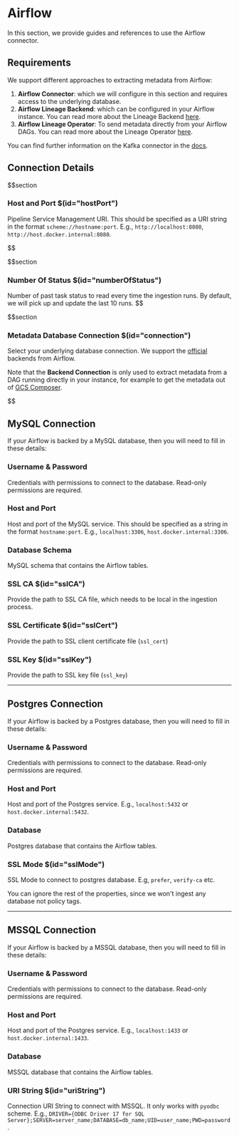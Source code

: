 # Airflow

In this section, we provide guides and references to use the Airflow connector.

## Requirements

We support different approaches to extracting metadata from Airflow:
1. **Airflow Connector**: which we will configure in this section and requires access to the underlying database.
2. **Airflow Lineage Backend**: which can be configured in your Airflow instance. You can read more about the Lineage Backend [here](https://docs.open-metadata.org/connectors/pipeline/airflow/lineage-backend).
3. **Airflow Lineage Operator**: To send metadata directly from your Airflow DAGs. You can read more about the Lineage Operator [here](https://docs.open-metadata.org/connectors/pipeline/airflow/lineage-operator).

You can find further information on the Kafka connector in the [docs](https://docs.open-metadata.org/connectors/pipeline/airflow).

## Connection Details

$$section
### Host and Port $(id="hostPort")

Pipeline Service Management URI. This should be specified as a URI string in the format `scheme://hostname:port`. E.g., `http://localhost:8080`, `http://host.docker.internal:8080`.

$$

$$section
### Number Of Status $(id="numberOfStatus")

Number of past task status to read every time the ingestion runs. By default, we will pick up and update the last 10 runs.
$$

$$section
### Metadata Database Connection $(id="connection")

Select your underlying database connection. We support the [official](https://airflow.apache.org/docs/apache-airflow/stable/howto/set-up-database.html) backends from Airflow.

Note that the **Backend Connection** is only used to extract metadata from a DAG running directly in your instance, for example to get the metadata out of [GCS Composer](https://docs.open-metadata.org/connectors/pipeline/airflow/gcs).

$$

## MySQL Connection

If your Airflow is backed by a MySQL database, then you will need to fill in these details:

### Username & Password

Credentials with permissions to connect to the database. Read-only permissions are required.

### Host and Port

Host and port of the MySQL service. This should be specified as a string in the format `hostname:port`. E.g., `localhost:3306`, `host.docker.internal:3306`.

### Database Schema

MySQL schema that contains the Airflow tables.

### SSL CA $(id="sslCA")
Provide the path to SSL CA file, which needs to be local in the ingestion process.

### SSL Certificate $(id="sslCert")
Provide the path to SSL client certificate file (`ssl_cert`)

### SSL Key $(id="sslKey")
Provide the path to SSL key file (`ssl_key`)

---

## Postgres Connection

If your Airflow is backed by a Postgres database, then you will need to fill in these details:

### Username & Password

Credentials with permissions to connect to the database. Read-only permissions are required.

### Host and Port

Host and port of the Postgres service. E.g., `localhost:5432` or `host.docker.internal:5432`.

### Database

Postgres database that contains the Airflow tables.

### SSL Mode $(id="sslMode")

SSL Mode to connect to postgres database. E.g, `prefer`, `verify-ca` etc.

You can ignore the rest of the properties, since we won't ingest any database not policy tags.

---

## MSSQL Connection

If your Airflow is backed by a MSSQL database, then you will need to fill in these details:

### Username & Password

Credentials with permissions to connect to the database. Read-only permissions are required.

### Host and Port

Host and port of the Postgres service. E.g., `localhost:1433` or `host.docker.internal:1433`.


### Database

MSSQL database that contains the Airflow tables.

### URI String $(id="uriString")

Connection URI String to connect with MSSQL. It only works with `pyodbc` scheme. E.g., `DRIVER={ODBC Driver 17 for SQL Server};SERVER=server_name;DATABASE=db_name;UID=user_name;PWD=password`.
